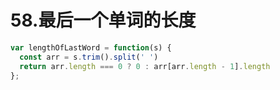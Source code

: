 # 58.最后一个单词的长度
```js
var lengthOfLastWord = function(s) {
  const arr = s.trim().split(' ')
  return arr.length === 0 ? 0 : arr[arr.length - 1].length
};
```